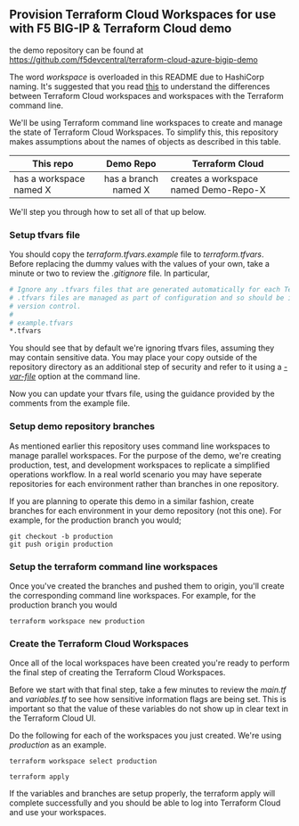 ## Provision Terraform Cloud Workspaces for use with F5 BIG-IP & Terraform Cloud demo
the demo repository can be found at https://github.com/f5devcentral/terraform-cloud-azure-bigip-demo

The word *workspace* is overloaded in this README due to HashiCorp naming. It's suggested that you read [this](https://www.terraform.io/docs/cloud/workspaces/index.html) to understand the differences between Terraform Cloud workspaces and workspaces with the Terraform command line. 

We'll be using Terraform command line workspaces to create and manage the state of Terraform Cloud Workspaces. To simplify this, this repository makes assumptions about the names of objects as described in this table. 

|This repo|Demo Repo|Terraform Cloud|
|---------|:-------:|---------------|
|has a workspace named X|has a branch named X|creates a workspace named Demo-Repo-X|

We'll step you through how to set all of that up below.

### Setup tfvars file
You should copy the *terraform.tfvars.example* file to *terraform.tfvars*. Before replacing the dummy values with the values of your own, take a minute or two to review the *.gitignore* file. In particular, 

```bash
# Ignore any .tfvars files that are generated automatically for each Terraform run. Most
# .tfvars files are managed as part of configuration and so should be included in
# version control.
#
# example.tfvars
*.tfvars
```
You should see that by default we're ignoring tfvars files, assuming they may contain sensitive data. You may place your copy outside of the repository directory as an additional step of security and refer to it using a [*-var-file*](https://www.terraform.io/docs/configuration/variables.html#variable-definitions-tfvars-files) option at the command line. 

Now you can update your tfvars file, using the guidance provided by the comments from the example file.

### Setup demo repository branches
As mentioned earlier this repository uses command line workspaces to manage parallel workspaces. For the purpose of the demo, we're creating production, test, and development workspaces to replicate a simplified operations workflow. In a real world scenario you may have seperate repositories for each environment rather than branches in one repository. 

If you are planning to operate this demo in a similar fashion, create branches for each environment in your demo repository (not this one). For example, for the production branch you would;
```
git checkout -b production
git push origin production
```
### Setup the terraform command line workspaces
Once you've created the branches and pushed them to origin, you'll create the corresponding command line workspaces. For example, for the production branch you would
```
terraform workspace new production
```
### Create the Terraform Cloud Workspaces
Once all of the local workspaces have been created you're ready to perform the final step of creating the Terraform Cloud Workspaces.

Before we start with that final step, take a few minutes to review the *main.tf* and *variables.tf* to see how sensitive information flags are being set. This is important so that the value of these variables do not show up in clear text in the Terraform Cloud UI.

Do the following for each of the workspaces you just created. We're using *production* as an example.
```
terraform workspace select production

terraform apply
```
If the variables and branches are setup properly, the terraform apply will complete successfully and you should be able to log into Terraform Cloud and use your workspaces.